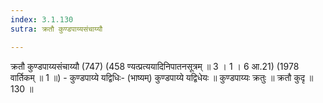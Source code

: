 ```yaml
---
index: 3.1.130
sutra: क्रतौ कुण्डपाय्यसंचाय्यौ

---
```

क्रतौ कुण्डपाय्यसंचाय्यौ (747) (458 ण्यत्प्रत्ययादिनिपातनसूत्रम् ॥ 3 । 1 । 6 आ.21) (1978 वार्तिकम् ॥ 1 ॥) - कुण्डपाय्ये यद्विधिः- (भाष्यम्) कुण्डपाय्ये यद्विधेयः ॥ कुण्डपाय्यः क्रतुः ॥ क्रतौ कुदृ ॥ 130 ॥